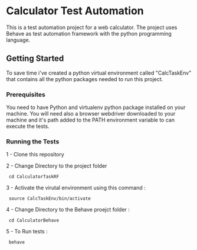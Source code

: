 # Calculator Test Automation

This is a test automation project for a web calculator.
The project uses Behave as test automation framework with the python programming language.

## Getting Started

To save time i've created a python virtual environment called "CalcTaskEnv" that contains all the python packages needed to run this project.

### Prerequisites

You need to have Python and virtualenv python package installed on your machine.
You will need also a browser webdriver downloaded to your machine and it's path added to the PATH environment variable to can execute the tests.

### Running the Tests

1 - Clone this repository

2 - Change Directory to the project folder
```
 cd CalculatorTaskRF
```
3 - Activate the virutal environment using this command :
```
 source CalcTaskEnv/bin/activate
```
4 - Change Directory to the Behave proejct folder :
```
 cd CalculatorBehave
```
5 - To Run tests :
```
 behave
```

